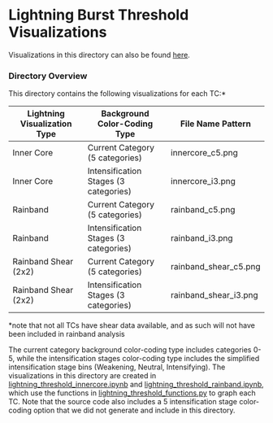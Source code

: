 # Lightning Burst Threshold Visualizations
Visualizations in this directory can also be found [here](https://drive.google.com/drive/folders/1iIZx4ThnT8KyQc6pDPAemjYb0Ma_OFd_?usp=drive_link).

### Directory Overview
This directory contains the following visualizations for each TC:*

| Lightning Visualization Type   | Background Color-Coding Type  | File Name Pattern |
| -------- | ------- | ------- |
| Inner Core | Current Category (5 categories) | innercore_c5.png |
| Inner Core | Intensification Stages (3 categories) | innercore_i3.png |
| Rainband | Current Category (5 categories) | rainband_c5.png |
| Rainband | Intensification Stages (3 categories) | rainband_i3.png |
| Rainband Shear (2x2) | Current Category (5 categories) | rainband_shear_c5.png |
| Rainband Shear (2x2) | Intensification Stages (3 categories) | rainband_shear_i3.png |

*note that not all TCs have shear data available, and as such will not have been included in rainband analysis

The current category background color-coding type includes categories 0-5, while the intensification stages color-coding type includes the simplified intensification stage bins (Weakening, Neutral, Intensifying). The visualizations in this directory are created in [lightning_threshold_innercore.ipynb](lightning_threshold_innercore.ipynb) and [lightning_threshold_rainband.ipynb](lightning_threshold_rainband.ipynb), which use the functions in [lightning_threshold_functions.py](lightning_threshold_functions.py) to graph each TC. Note that the source code also includes a 5 intensification stage color-coding option that we did not generate and include in this directory.